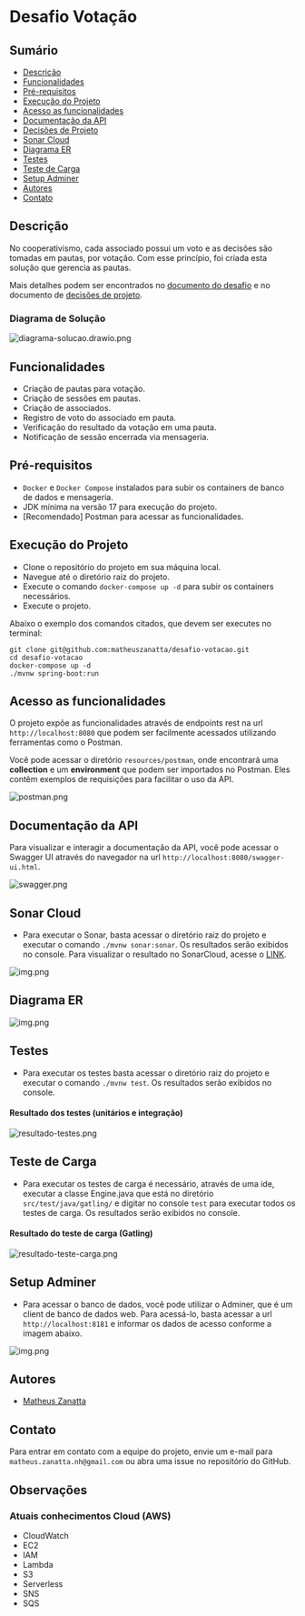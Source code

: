 # Desafio Votação

## Sumário

- [Descrição](#descrição)
- [Funcionalidades](#funcionalidades)
- [Pré-requisitos](#pré-requisitos)
- [Execução do Projeto](#execução-do-projeto)
- [Acesso as funcionalidades](#acesso-as-funcionalidades)
- [Documentação da API](#documentação-da-api)
- [Decisões de Projeto](resources/decisoes-projeto.md)
- [Sonar Cloud](#sonar-cloud)
- [Diagrama ER](#diagrama-er)
- [Testes](#testes)
- [Teste de Carga](#teste-de-carga)
- [Setup Adminer](#setup-adminer)
- [Autores](#autores)
- [Contato](#contato)

## Descrição

No cooperativismo, cada associado possui um voto e as decisões são tomadas em pautas, por votação.
Com esse princípio, foi criada esta solução que gerencia as pautas.

Mais detalhes podem ser encontrados no [documento do desafio](resources/desafio.pdf) e no documento
de [decisões de projeto](resources/decisoes-projeto.md).

### Diagrama de Solução

![diagrama-solucao.drawio.png](resources/screenshots/diagrama-solucao.drawio.png)

## Funcionalidades

- Criação de pautas para votação.
- Criação de sessões em pautas.
- Criação de associados.
- Registro de voto do associado em pauta.
- Verificação do resultado da votação em uma pauta.
- Notificação de sessão encerrada via mensageria.

## Pré-requisitos

- `Docker` e `Docker Compose` instalados para subir os containers de banco de dados e mensageria.
- JDK mínima na versão 17 para execução do projeto.
- [Recomendado] Postman para acessar as funcionalidades.

## Execução do Projeto

- Clone o repositório do projeto em sua máquina local.
- Navegue até o diretório raiz do projeto.
- Execute o comando `docker-compose up -d` para subir os containers necessários.
- Execute o projeto.

Abaixo o exemplo dos comandos citados, que devem ser executes no terminal:

```ssh
git clone git@github.com:matheuszanatta/desafio-votacao.git
cd desafio-votacao
docker-compose up -d
./mvnw spring-boot:run
```

## Acesso as funcionalidades

O projeto expõe as funcionalidades através de endpoints rest na url `http://localhost:8080` que podem ser facilmente
acessados utilizando ferramentas como o Postman.

Você pode acessar o diretório `resources/postman`, onde encontrará uma **collection** e um **environment** que podem ser
importados no Postman. Eles contêm exemplos de requisições para facilitar o uso da API.

![postman.png](resources/screenshots/postman.png)

## Documentação da API

Para visualizar e interagir a documentação da API, você pode acessar o Swagger UI através do navegador na
url `http://localhost:8080/swagger-ui.html`.

![swagger.png](resources/screenshots/swagger.png)

## Sonar Cloud

- Para executar o Sonar, basta acessar o diretório raiz do projeto e executar o comando `./mvnw sonar:sonar`. Os
  resultados serão exibidos no console. Para visualizar o resultado no SonarCloud, acesse
  o [LINK](https://sonarcloud.io/summary/overall?id=matheuszanatta_matheus-zanatta).

![img.png](resources/screenshots/resultado-sonar.png)

## Diagrama ER

![img.png](resources/screenshots/diagrama-ER.png)

## Testes

- Para executar os testes basta acessar o diretório raiz do projeto e executar o comando `./mvnw test`. Os resultados
  serão exibidos no console.

#### Resultado dos testes (unitários e integração)

![resultado-testes.png](resources/screenshots/resultado-testes.png)

## Teste de Carga

- Para executar os testes de carga é necessário, através de uma ide, executar a classe Engine.java que está no diretório
  `src/test/java/gatling/` e digitar no console `test` para executar todos os testes de carga. Os resultados serão
  exibidos no console.

#### Resultado do teste de carga (Gatling)

![resultado-teste-carga.png](resources/screenshots/resultado-teste-carga.png)

## Setup Adminer

- Para acessar o banco de dados, você pode utilizar o Adminer, que é um client de banco de dados web. Para acessá-lo,
  basta acessar a url `http://localhost:8181` e informar os dados de acesso conforme a imagem abaixo.

![img.png](resources/screenshots/adminer-login.png)

## Autores

- [Matheus Zanatta](https://github.com/matheuszanatta)

## Contato

Para entrar em contato com a equipe do projeto, envie um e-mail
para `matheus.zanatta.nh@gmail.com` ou abra uma issue no
repositório do GitHub.

## Observações

### Atuais conhecimentos Cloud (AWS)

- CloudWatch
- EC2
- IAM
- Lambda
- S3
- Serverless
- SNS
- SQS
